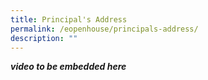 ```yaml
---
title: Principal's Address
permalink: /eopenhouse/principals-address/
description: ""
---
```

***video to be embedded here***